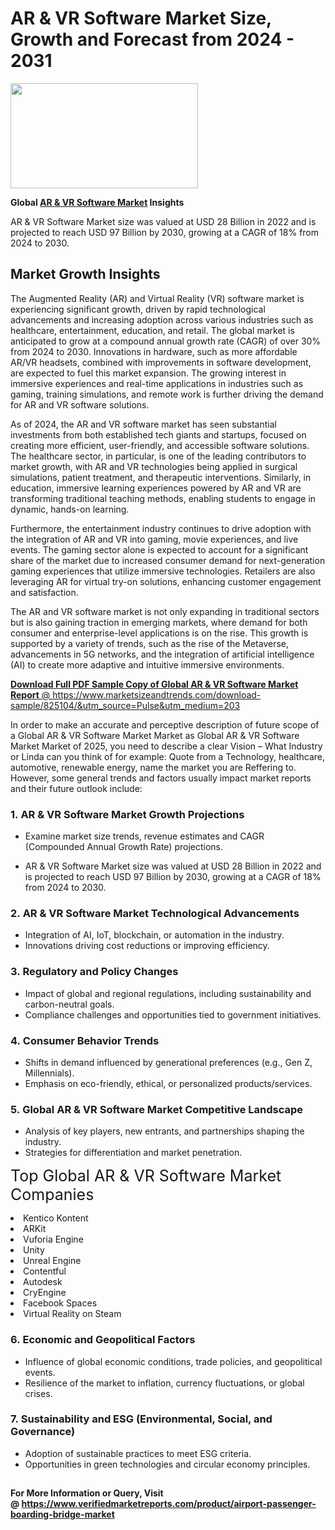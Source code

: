 <H1>AR & VR Software Market Size, Growth and Forecast from 2024 - 2031</H1><img class="aligncenter size-medium wp-image-584254" src="https://thirdeyenews.in/wp-content/uploads/2024/09/Global-Market-Research-300x168.jpeg" alt="" width="300" height="168" /><p><strong>Global&nbsp;<a href="https://www.marketsizeandtrends.com/download-sample/825104/&amp;utm_source=Pulse&amp;utm_medium=203">AR & VR Software Market</a> Insights</strong></p><p>AR & VR Software Market size was valued at USD 28 Billion in 2022 and is projected to reach USD 97 Billion by 2030, growing at a CAGR of 18% from 2024 to 2030.</p><p><h2>Market Growth Insights</h2> <p>The Augmented Reality (AR) and Virtual Reality (VR) software market is experiencing significant growth, driven by rapid technological advancements and increasing adoption across various industries such as healthcare, entertainment, education, and retail. The global market is anticipated to grow at a compound annual growth rate (CAGR) of over 30% from 2024 to 2030. Innovations in hardware, such as more affordable AR/VR headsets, combined with improvements in software development, are expected to fuel this market expansion. The growing interest in immersive experiences and real-time applications in industries such as gaming, training simulations, and remote work is further driving the demand for AR and VR software solutions.</p> <p><a href="#"></a></p> <p>As of 2024, the AR and VR software market has seen substantial investments from both established tech giants and startups, focused on creating more efficient, user-friendly, and accessible software solutions. The healthcare sector, in particular, is one of the leading contributors to market growth, with AR and VR technologies being applied in surgical simulations, patient treatment, and therapeutic interventions. Similarly, in education, immersive learning experiences powered by AR and VR are transforming traditional teaching methods, enabling students to engage in dynamic, hands-on learning.</p> <p>Furthermore, the entertainment industry continues to drive adoption with the integration of AR and VR into gaming, movie experiences, and live events. The gaming sector alone is expected to account for a significant share of the market due to increased consumer demand for next-generation gaming experiences that utilize immersive technologies. Retailers are also leveraging AR for virtual try-on solutions, enhancing customer engagement and satisfaction.</p> <p>The AR and VR software market is not only expanding in traditional sectors but is also gaining traction in emerging markets, where demand for both consumer and enterprise-level applications is on the rise. This growth is supported by a variety of trends, such as the rise of the Metaverse, advancements in 5G networks, and the integration of artificial intelligence (AI) to create more adaptive and intuitive immersive environments.</p> <p><a href="#"></p><p><span class=""><strong>Download Full PDF Sample Copy of Global AR & VR Software Market Report</strong> @ <a href="https://www.marketsizeandtrends.com/download-sample/825104/&amp;utm_source=Pulse&amp;utm_medium=203" target="_blank">https://www.marketsizeandtrends.com/download-sample/825104/&amp;utm_source=Pulse&amp;utm_medium=203</a></span></p><p>In order to make an accurate and perceptive description of future scope of a Global&nbsp;AR & VR Software Market Market as Global&nbsp;AR & VR Software Market Market of 2025, you need to describe a clear Vision &ndash; What Industry or Linda can you think of for example: Quote from a Technology, healthcare, automotive, renewable energy, name the market you are Reffering to. However, some general trends and factors usually impact market reports and their future outlook include:</p><h3>1.&nbsp;<strong>AR & VR Software Market Growth Projections</strong></h3><ul><li>Examine market size trends, revenue estimates and CAGR (Compounded Annual Growth Rate) projections.</li><li><p>AR & VR Software Market size was valued at USD 28 Billion in 2022 and is projected to reach USD 97 Billion by 2030, growing at a CAGR of 18% from 2024 to 2030.</p></li></ul><h3>2.&nbsp;<strong>AR & VR Software Market Technological Advancements</strong></h3><ul><li>Integration of AI, IoT, blockchain, or automation in the industry.</li><li>Innovations driving cost reductions or improving efficiency.</li></ul><h3>3.&nbsp;<strong>Regulatory and Policy Changes</strong></h3><ul><li>Impact of global and regional regulations, including sustainability and carbon-neutral goals.</li><li>Compliance challenges and opportunities tied to government initiatives.</li></ul><h3>4.&nbsp;<strong>Consumer Behavior Trends</strong></h3><ul><li>Shifts in demand influenced by generational preferences (e.g., Gen Z, Millennials).</li><li>Emphasis on eco-friendly, ethical, or personalized products/services.</li></ul><h3>5.&nbsp;<strong>Global AR & VR Software Market Competitive Landscape</strong></h3><ul><li>Analysis of key players, new entrants, and partnerships shaping the industry.</li><li>Strategies for differentiation and market penetration.</li></ul><p data-pm-slice="1 1 []"><span style="color: inherit; font-family: inherit; font-size: 25px;">Top Global AR & VR Software Market Companies</span></p><div class="" data-test-id=""><p><li>Kentico Kontent</li><li> ARKit</li><li> Vuforia Engine</li><li> Unity</li><li> Unreal Engine</li><li> Contentful</li><li> Autodesk</li><li> CryEngine</li><li> Facebook Spaces</li><li> Virtual Reality on Steam</li></p></div><h3>6.&nbsp;<strong>Economic and Geopolitical Factors</strong></h3><ul><li>Influence of global economic conditions, trade policies, and geopolitical events.</li><li>Resilience of the market to inflation, currency fluctuations, or global crises.</li></ul><h3>7.&nbsp;<strong>Sustainability and ESG (Environmental, Social, and Governance)</strong></h3><ul><li>Adoption of sustainable practices to meet ESG criteria.</li><li>Opportunities in green technologies and circular economy principles.</li></ul><h2><strong style="font-size: 14px;">For More Information or Query, Visit @&nbsp;</strong><a style="background-color: #ffffff; font-size: 14px;" href="https://www.marketsizeandtrends.com/report/ar-vr-software-market/" target="_blank">https://www.verifiedmarketreports.com/product/airport-passenger-boarding-bridge-market</a></h2>
